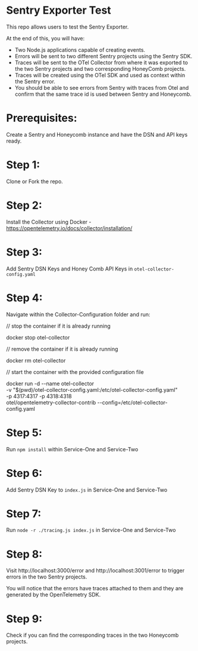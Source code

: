 # Sentry Exporter Test

This repo allows users to test the Sentry Exporter.

At the end of this, you will have:

- Two Node.js applications capable of creating events.
- Errors will be sent to two different Sentry projects using the Sentry SDK.
- Traces will be sent to the OTel Collector from where it was exported to the two Sentry projects and two corresponding HoneyComb projects.
- Traces will be created using the OTel SDK and used as context within the Sentry error.
- You should be able to see errors from Sentry with traces from Otel and confirm that the same trace id is used between Sentry and Honeycomb.

# Prerequisites:

Create a Sentry and Honeycomb instance and have the DSN and API keys ready.

# Step 1:

Clone or Fork the repo.

# Step 2:

Install the Collector using Docker - https://opentelemetry.io/docs/collector/installation/

# Step 3:

Add Sentry DSN Keys and Honey Comb API Keys in `otel-collector-config.yaml`

# Step 4:

Navigate within the Collector-Configuration folder and run:

// stop the container if it is already running

docker stop otel-collector 

// remove the container if it is already running

docker rm otel-collector 

// start the container with the provided configuration file

docker run -d --name otel-collector \
  -v "$(pwd)/otel-collector-config.yaml:/etc/otel-collector-config.yaml" \
  -p 4317:4317 -p 4318:4318 \
  otel/opentelemetry-collector-contrib --config=/etc/otel-collector-config.yaml 

# Step 5:

Run `npm install` within Service-One and Service-Two

# Step 6:

Add Sentry DSN Key to `index.js` in Service-One and Service-Two

# Step 7:

Run `node -r ./tracing.js index.js` in Service-One and Service-Two

# Step 8:

Visit http://localhost:3000/error and http://localhost:3001/error to trigger errors in the two Sentry projects.

You will notice that the errors have traces attached to them and they are generated by the OpenTelemetry SDK.

# Step 9:

Check if you can find the corresponding traces in the two Honeycomb projects.
